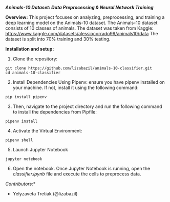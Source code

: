 ***Animals-10 Dataset: Data Preprocessing & Neural Network Training***

**Overview:**
This project focuses on analyzing, preprocessing, and training a deep learning model on the Animals-10 dataset. 
The Animals-10 dataset consists of 10 classes of animals. 
The dataset was taken from Kaggle: https://www.kaggle.com/datasets/alessiocorrado99/animals10/data
The dataset is split into 70% training and 30% testing. 

**Installation and setup:**
1. Clone the repository:
```
git clone https://github.com/lizabazil/animals-10-classifier.git
cd animals-10-classifier
```
2. Install Dependencies Using Pipenv:
ensure you have pipenv installed on your machine. If not, install it using the following command:
```
pip install pipenv
```
3. Then, navigate to the project directory and run the following command to install the dependencies from Pipfile:
```
pipenv install
```
4. Activate the Virtual Environment:
```
pipenv shell
```
5. Launch Jupyter Notebook
```
jupyter notebook
```
6. Open the notebook.
Once Jupyter Notebook is running, open the *classifier.ipynb* file and execute the cells to preprocess data.

*Contributors:**
- Yelyzaveta Tretiak (@lizabazil)
